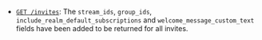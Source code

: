 * [`GET /invites`](/api/get-invites): The `stream_ids`, `group_ids`,
  `include_realm_default_subscriptions` and `welcome_message_custom_text`
  fields have been added to be returned for all invites.
